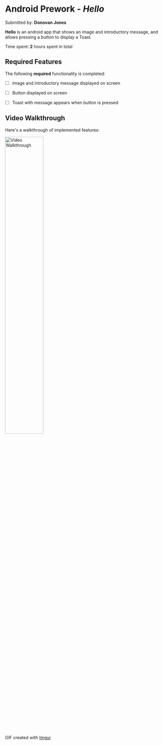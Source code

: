 # Android Prework - *Hello*

Submitted by: **Donovan Jones**

**Hello** is an android app that shows an image and introductory message, and allows pressing a button to display a Toast. 

Time spent: **2** hours spent in total

## Required Features

The following **required** functionality is completed:

* [ ] Image and introductory message displayed on screen
* [ ] Button displayed on screen
* [ ] Toast with message appears when button is pressed 


## Video Walkthrough

Here's a walkthrough of implemented features:

<img src='https://i.imgur.com/uLBQjNe.gif' title='Video Walkthrough' width='50%' alt='Video Walkthrough' />


<!-- Replace this with whatever GIF tool you used! -->
GIF created with [Imgur](https://imgur.com/)





